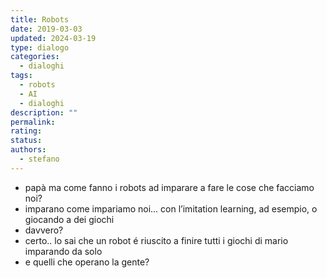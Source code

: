 ```yaml
---
title: Robots
date: 2019-03-03
updated: 2024-03-19
type: dialogo
categories:
  - dialoghi
tags:
  - robots
  - AI
  - dialoghi
description: ""
permalink: 
rating: 
status: 
authors:
  - stefano
---
```


- papà ma come fanno i robots ad imparare a fare le cose che facciamo noi?
- imparano come impariamo noi... con l’imitation learning, ad esempio, o giocando a dei giochi
- davvero?
- certo.. lo sai che un robot é riuscito a finire tutti i giochi di mario imparando da solo
- e quelli che operano la gente?
